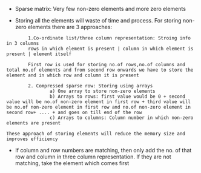 * Sparse matrix: Very few non-zero elements and more zero elements

* Storing all the elements will waste of time and process. For storing non-zero elements there are 3 approaches:
```
        1.Co-ordinate list/three column representation: Stroing info in 3 columns
        rows in which element is present | column in which element is present | element itself

        First row is used for storing no.of rows,no.of columns and total no.of elements and from second row onwards we have to store the element and in which row and column it is present

        2. Compressed sparse row: Storing using arrays
                a) One array to store non-zero elements
                b) Arrays to rows: first value would be 0 + second value will be no.of non-zero element in first row + third value will be no.of non-zero element in first row and no.of non-zero element in second row+ .... + and goes on till end of the row
                c) Arrays to columns: Column number in which non-zero elements are present

These approach of storing elements will reduce the memory size and improves efficiency
```

* If column and row numbers are matching, then only add the no. of that row and column in three column representation. If they are not matching, take the element which comes first
